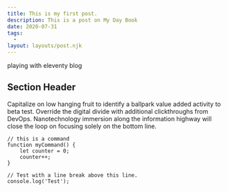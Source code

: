 ```yaml
---
title: This is my first post.
description: This is a post on My Day Book 
date: 2020-07-31
tags:
  - 
layout: layouts/post.njk
---
```

playing with eleventy blog
## Section Header

Capitalize on low hanging fruit to identify a ballpark value added activity to beta test. Override the digital divide with additional clickthroughs from DevOps. Nanotechnology immersion along the information highway will close the loop on focusing solely on the bottom line.

``` text/2-3
// this is a command
function myCommand() {
	let counter = 0;
	counter++;
}

// Test with a line break above this line.
console.log('Test');
```
